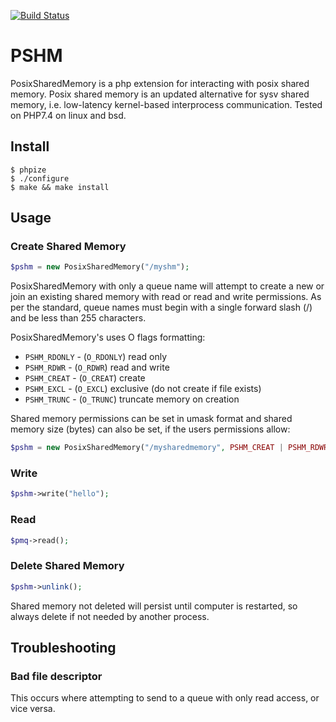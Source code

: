 [![Build Status](https://travis-ci.org/gnatsnapper/PSHM.svg?branch=master)](https://travis-ci.org/gnatsnapper/PSHM)

PSHM
======

PosixSharedMemory is a php extension for interacting with posix shared memory.  Posix shared memory is an updated alternative for sysv shared memory, i.e. low-latency kernel-based interprocess communication. Tested on PHP7.4 on linux and bsd.

## Install

```
$ phpize
$ ./configure
$ make && make install
```

## Usage

### Create Shared Memory

```php
$pshm = new PosixSharedMemory("/myshm");
```
PosixSharedMemory with only a queue name will attempt to create a new or join an existing shared memory with read or read and write permissions.  As per the standard, queue names must begin with a single forward slash (/) and be less than 255 characters.

PosixSharedMemory's uses O flags formatting:
* ```PSHM_RDONLY``` - (```O_RDONLY```) read only
* ```PSHM_RDWR``` - (```O_RDWR```) read and write
* ```PSHM_CREAT``` - (```O_CREAT```) create
* ```PSHM_EXCL``` - (```O_EXCL```) exclusive (do not create if file exists)
* ```PSHM_TRUNC``` - (```O_TRUNC```) truncate memory on creation

Shared memory permissions can be set in umask format and shared memory size (bytes) can also be set, if the users permissions allow:

```php
$pshm = new PosixSharedMemory("/mysharedmemory", PSHM_CREAT | PSHM_RDWR, 0600, 8192);
```

### Write

```php
$pshm->write("hello");
```

### Read

```php
$pmq->read();
```

### Delete Shared Memory

```php
$pshm->unlink();
```
Shared memory not deleted will persist until computer is restarted, so always delete if not needed by another process.

## Troubleshooting

### Bad file descriptor
This occurs where attempting to send to a queue with only read access, or vice versa.
